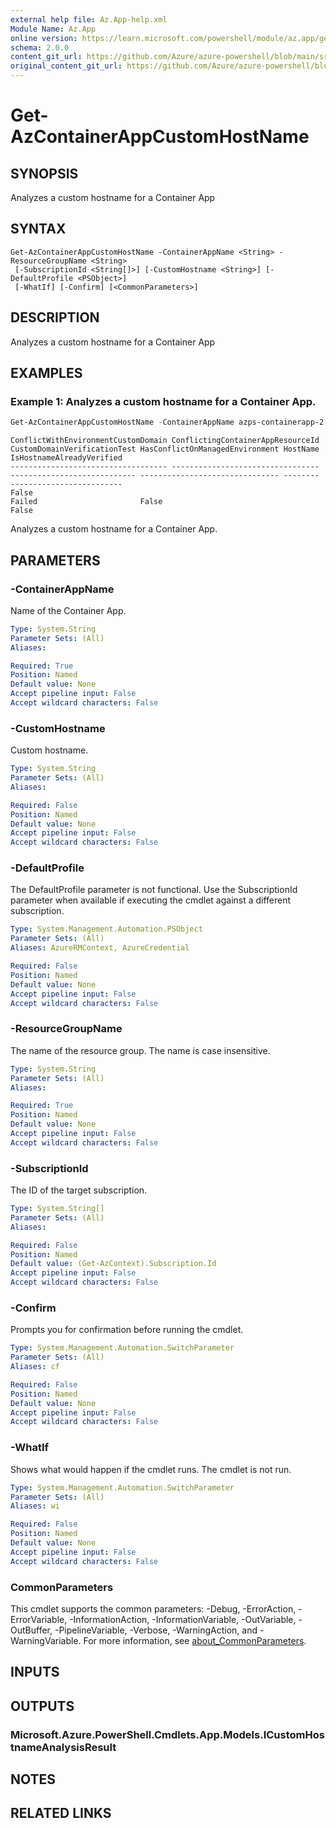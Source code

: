 ```yaml
---
external help file: Az.App-help.xml
Module Name: Az.App
online version: https://learn.microsoft.com/powershell/module/az.app/get-azcontainerappcustomhostname
schema: 2.0.0
content_git_url: https://github.com/Azure/azure-powershell/blob/main/src/App/App/help/Get-AzContainerAppCustomHostName.md
original_content_git_url: https://github.com/Azure/azure-powershell/blob/main/src/App/App/help/Get-AzContainerAppCustomHostName.md
---
```


# Get-AzContainerAppCustomHostName

## SYNOPSIS
Analyzes a custom hostname for a Container App

## SYNTAX

```
Get-AzContainerAppCustomHostName -ContainerAppName <String> -ResourceGroupName <String>
 [-SubscriptionId <String[]>] [-CustomHostname <String>] [-DefaultProfile <PSObject>]
 [-WhatIf] [-Confirm] [<CommonParameters>]
```

## DESCRIPTION
Analyzes a custom hostname for a Container App

## EXAMPLES

### Example 1: Analyzes a custom hostname for a Container App.
```powershell
Get-AzContainerAppCustomHostName -ContainerAppName azps-containerapp-2 -ResourceGroupName azps_test_group_app
```

```output
ConflictWithEnvironmentCustomDomain ConflictingContainerAppResourceId CustomDomainVerificationTest HasConflictOnManagedEnvironment HostName IsHostnameAlreadyVerified
----------------------------------- --------------------------------- ---------------------------- ------------------------------- -------- -------------------------
False                                                                 Failed                       False                                    False
```

Analyzes a custom hostname for a Container App.

## PARAMETERS

### -ContainerAppName
Name of the Container App.

```yaml
Type: System.String
Parameter Sets: (All)
Aliases:

Required: True
Position: Named
Default value: None
Accept pipeline input: False
Accept wildcard characters: False
```

### -CustomHostname
Custom hostname.

```yaml
Type: System.String
Parameter Sets: (All)
Aliases:

Required: False
Position: Named
Default value: None
Accept pipeline input: False
Accept wildcard characters: False
```

### -DefaultProfile
The DefaultProfile parameter is not functional.
Use the SubscriptionId parameter when available if executing the cmdlet against a different subscription.

```yaml
Type: System.Management.Automation.PSObject
Parameter Sets: (All)
Aliases: AzureRMContext, AzureCredential

Required: False
Position: Named
Default value: None
Accept pipeline input: False
Accept wildcard characters: False
```

### -ResourceGroupName
The name of the resource group.
The name is case insensitive.

```yaml
Type: System.String
Parameter Sets: (All)
Aliases:

Required: True
Position: Named
Default value: None
Accept pipeline input: False
Accept wildcard characters: False
```

### -SubscriptionId
The ID of the target subscription.

```yaml
Type: System.String[]
Parameter Sets: (All)
Aliases:

Required: False
Position: Named
Default value: (Get-AzContext).Subscription.Id
Accept pipeline input: False
Accept wildcard characters: False
```

### -Confirm
Prompts you for confirmation before running the cmdlet.

```yaml
Type: System.Management.Automation.SwitchParameter
Parameter Sets: (All)
Aliases: cf

Required: False
Position: Named
Default value: None
Accept pipeline input: False
Accept wildcard characters: False
```

### -WhatIf
Shows what would happen if the cmdlet runs.
The cmdlet is not run.

```yaml
Type: System.Management.Automation.SwitchParameter
Parameter Sets: (All)
Aliases: wi

Required: False
Position: Named
Default value: None
Accept pipeline input: False
Accept wildcard characters: False
```

### CommonParameters
This cmdlet supports the common parameters: -Debug, -ErrorAction, -ErrorVariable, -InformationAction, -InformationVariable, -OutVariable, -OutBuffer, -PipelineVariable, -Verbose, -WarningAction, and -WarningVariable. For more information, see [about_CommonParameters](http://go.microsoft.com/fwlink/?LinkID=113216).

## INPUTS

## OUTPUTS

### Microsoft.Azure.PowerShell.Cmdlets.App.Models.ICustomHostnameAnalysisResult

## NOTES

## RELATED LINKS
